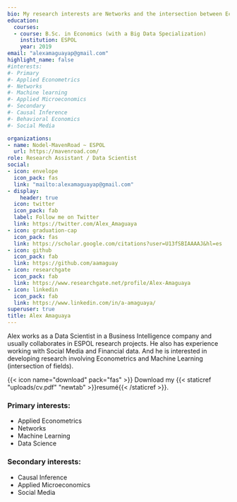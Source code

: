 ```yaml
---
bio: My research interests are Networks and the intersection between Econometrics and Machine Learning.
education:
  courses:
  - course: B.Sc. in Economics (with a Big Data Specialization)
    institution: ESPOL
    year: 2019
email: "alexamaguayap@gmail.com"
highlight_name: false
#interests:
#- Primary
#- Applied Econometrics
#- Networks
#- Machine learning
#- Applied Microeconomics
#- Secondary
#- Causal Inference
#- Behavioral Economics
#- Social Media

organizations:
- name: Nodel-MavenRoad ~ ESPOL
  url: https://mavenroad.com/
role: Research Assistant / Data Scientist
social:
- icon: envelope
  icon_pack: fas
  link: "mailto:alexamaguayap@gmail.com"
- display:
    header: true
  icon: twitter
  icon_pack: fab
  label: Follow me on Twitter
  link: https://twitter.com/Alex_Amaguaya
- icon: graduation-cap
  icon_pack: fas
  link: https://scholar.google.com/citations?user=U13fSBIAAAAJ&hl=es
- icon: github
  icon_pack: fab
  link: https://github.com/aamaguay
- icon: researchgate
  icon_pack: fab
  link: https://www.researchgate.net/profile/Alex-Amaguaya
- icon: linkedin
  icon_pack: fab
  link: https://www.linkedin.com/in/a-amaguaya/
superuser: true
title: Alex Amaguaya
---
```


Alex works as a Data Scientist in a Business Intelligence company and usually collaborates in ESPOL research projects. He also has experience working with Social Media and Financial data. And he is interested in developing research involving Econometrics and Machine Learning (intersection of fields).

{{< icon name="download" pack="fas" >}} Download my {{< staticref "uploads/cv.pdf" "newtab" >}}resumé{{< /staticref >}}.

###  **Primary interests**:
  - Applied Econometrics
  - Networks
  - Machine Learning
  - Data Science
###  **Secondary interests**:
  - Causal Inference
  - Applied Microeconomics
  - Social Media

